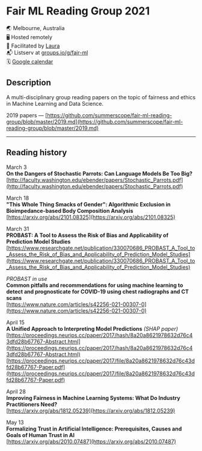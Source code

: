 # Fair ML Reading Group 2021
🌏 Melbourne, Australia  
🖥 Hosted remotely  
🤖 Facilitated by [Laura](https://twitter.com/summerscope)  
📬 Listserv at [groups.io/g/fair-ml](https://groups.io/g/fair-ml)  
🗓 [Google calendar](https://calendar.google.com/calendar?cid=MWVxa29iam90NHB0YXMzNjQxZXRvN2lkZjhAZ3JvdXAuY2FsZW5kYXIuZ29vZ2xlLmNvbQ)
 
## Description
A multi-disciplinary group reading papers on the topic of fairness and ethics in Machine Learning and Data Science. 

2019 papers — [https://github.com/summerscope/fair-ml-reading-group/blob/master/2019.md](https://github.com/summerscope/fair-ml-reading-group/blob/master/2019.md)

---
## Reading history

March 3    
**On the Dangers of Stochastic Parrots: Can Language Models Be Too Big?**  
[http://faculty.washington.edu/ebender/papers/Stochastic_Parrots.pdf](http://faculty.washington.edu/ebender/papers/Stochastic_Parrots.pdf)  
  
March 18    
**"This Whole Thing Smacks of Gender": Algorithmic Exclusion in Bioimpedance-based Body Composition Analysis**  
[https://arxiv.org/abs/2101.08325](https://arxiv.org/abs/2101.08325)  
  
March 31    
**PROBAST: A Tool to Assess the Risk of Bias and Applicability of Prediction Model Studies**  
[https://www.researchgate.net/publication/330070686_PROBAST_A_Tool_to_Assess_the_Risk_of_Bias_and_Applicability_of_Prediction_Model_Studies](https://www.researchgate.net/publication/330070686_PROBAST_A_Tool_to_Assess_the_Risk_of_Bias_and_Applicability_of_Prediction_Model_Studies)  
  
_PROBAST in use_  
**Common pitfalls and recommendations for using machine learning to detect and prognosticate for COVID-19 using chest radiographs and CT scans**  
[https://www.nature.com/articles/s42256-021-00307-0](https://www.nature.com/articles/s42256-021-00307-0)  
  
April 15    
**A Unified Approach to Interpreting Model Predictions** _(SHAP paper)_ 
[https://proceedings.neurips.cc/paper/2017/hash/8a20a8621978632d76c43dfd28b67767-Abstract.html](https://proceedings.neurips.cc/paper/2017/hash/8a20a8621978632d76c43dfd28b67767-Abstract.html)  
[https://proceedings.neurips.cc/paper/2017/file/8a20a8621978632d76c43dfd28b67767-Paper.pdf](https://proceedings.neurips.cc/paper/2017/file/8a20a8621978632d76c43dfd28b67767-Paper.pdf)  

April 28  
**Improving Fairness in Machine Learning Systems: What Do Industry Practitioners Need?**  
[https://arxiv.org/abs/1812.05239](https://arxiv.org/abs/1812.05239)  

May 13  
**Formalizing Trust in Artificial Intelligence: Prerequisites, Causes and Goals of Human Trust in AI**  
[https://arxiv.org/abs/2010.07487](https://arxiv.org/abs/2010.07487)
